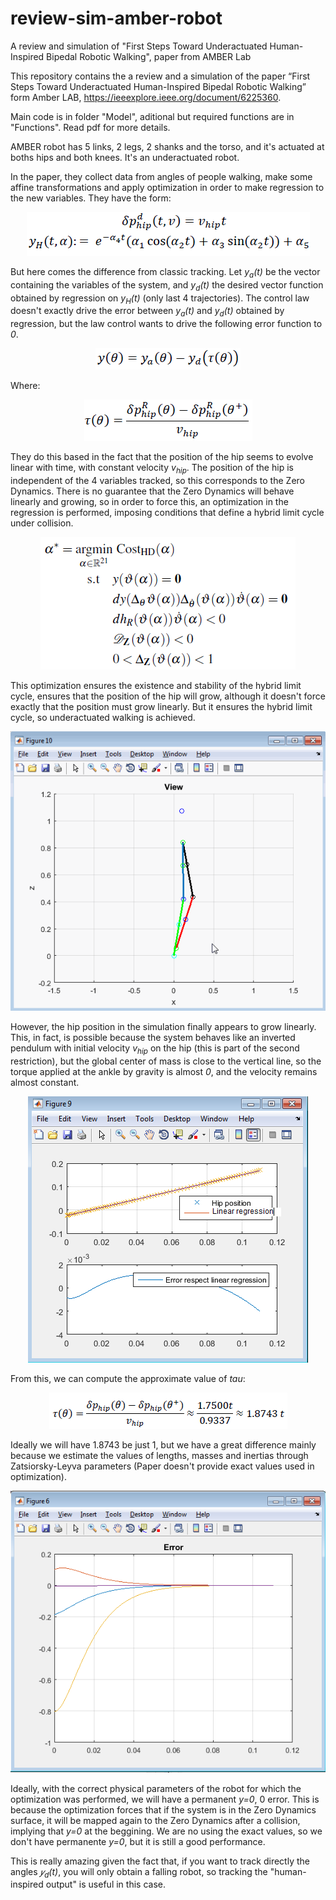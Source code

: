 # review-sim-amber-robot
A review and simulation of "First Steps Toward Underactuated Human-Inspired Bipedal Robotic Walking", paper from AMBER Lab

This repository contains the a review and a simulation of the paper “First Steps Toward Underactuated Human-Inspired Bipedal Robotic Walking” form Amber LAB, https://ieeexplore.ieee.org/document/6225360.

Main code is in folder "Model", aditional but required functions are in "Functions". Read pdf for more details.

AMBER robot has 5 links, 2 legs, 2 shanks and the torso, and it's actuated at boths hips and both knees. It's an underactuated robot.

In the paper, they collect data from angles of people walking, make some affine transformations and apply optimization in order to make regression to the new variables. They have the form:

<p align="center">
<img src="graphics/track.png">
</p>

But here comes the difference from classic tracking. Let *y<sub>a</sub>(t)* be the vector containing the variables of the system, and *y<sub>d</sub>(t)* the desired vector function obtained by regression on *y<sub>H</sub>(t)* (only last 4 trajectories). The control law doesn't exactly drive the error between *y<sub>a</sub>(t)* and *y<sub>d</sub>(t)* obtained by regression, but the law control wants to drive the following error function to *0*.

<p align="center">
<img src="graphics/Output.png">
</p>

Where:

<p align="center">
<img src="graphics/tau.png">
</p>

They do this based in the fact that the position of the hip seems to evolve linear with time, with constant velocity *v<sub>hip</sub>*. The position of the hip is independent of the 4 variables tracked, so this corresponds to the Zero Dynamics. There is no guarantee that the Zero Dynamics will behave linearly and growing, so in order to force this, an optimization in the regression is performed, imposing conditions that define a hybrid limit cycle under collision.


<p align="center">
<img src="graphics/optimiz.png">
</p>

This optimization ensures the existence and stability of the hybrid limit cycle, ensures that the position of the hip will grow, although it doesn't force exactly that the position must grow linearly. But it ensures the hybrid limit cycle, so underactuated walking is achieved.

<p align="center">
<img src="graphics/AMBERwalk.gif">
</p>

However, the hip position in the simulation finally appears to grow linearly. This, in fact, is possible because the system behaves like an inverted pendulum with initial velocity *v<sub>hip</sub>* on the hip (this is part of the second restriction), but the global center of mass is close to the vertical line, so the torque applied at the ankle by gravity is almost *0*, and the velocity remains almost constant.

<p align="center">
<img src="graphics/Hipposit.png">
</p>

From this, we can compute the approximate value of *tau*:

<p align="center">
<img src="graphics/tauus.png">
</p>

Ideally we will have 1.8743 be just 1, but we have a great difference mainly because we estimate the values of lengths, masses and inertias through Zatsiorsky-Leyva parameters (Paper doesn't provide exact values used in optimization).

<p align="center">
<img src="graphics/Error_y.png">
</p>

Ideally, with the correct physical parameters of the robot for which the optimization was performed, we will have a permanent *y=0*, 0 error. This is because the optimization forces that if the system is in the Zero Dynamics surface, it will be mapped again to the Zero Dynamics after a collision, implying that *y=0* at the beggining. We are no using the exact values, so we don't have permanente *y=0*, but it is still a good performance.

This is really amazing given the fact that, if you want to track directly the angles *𝑦<sub>d</sub>(t)*, you will only obtain a falling robot, so tracking the "human-inspired output" is useful in this case.
